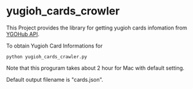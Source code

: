 yugioh_cards_crowler
======================

This Project provides the library for getting yugioh cards infomation from
[YGOHub API](https://ygohub.docs.apiary.io/).

To obtain Yugioh Card Informations for

```
python yugioh_cards_crawler.py
```

Note that this proguram takes about 2 hour for Mac with default setting.

Default output filename is "cards.json".
